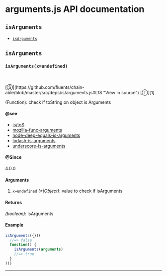 # arguments.js API documentation

<!-- div class="toc-container" -->

<!-- div -->

## `isArguments`
* <a href="#isArguments"  data-meta="isArguments x undefined"  data-call="isArguments x undefined"  data-category="Methods"  data-description="Function check if toString on object is Arguments"  data-name="isArguments"  data-see="href https github com fluents chain able blob master src deps is toS js label is toS href https developer mozilla org en US docs Web JavaScript Reference Functions arguments label mozilla func arguments href https github com substack node deep equal blob master lib is arguments js label node deep equals is arguments href https github com lodash lodash blob master isArguments js label lodash is arguments href http underscorejs org docs underscore html section 141 label underscore is arguments"  data-all="meta isArguments x undefined call isArguments x undefined category Methods description Function check if toString on object is Arguments name isArguments member see href https github com fluents chain able blob master src deps is toS js label is toS href https developer mozilla org en US docs Web JavaScript Reference Functions arguments label mozilla func arguments href https github com substack node deep equal blob master lib is arguments js label node deep equals is arguments href https github com lodash lodash blob master isArguments js label lodash is arguments href http underscorejs org docs underscore html section 141 label underscore is arguments notes todos klassProps" >`isArguments`</a>

<!-- /div -->

<!-- /div -->

<!-- div class="doc-container" -->

<!-- div -->

## `isArguments`

<!-- div -->

<h3 id="isArguments" data-member="" data-category="Methods" data-name="isArguments"><code>isArguments(x=undefined)</code></h3>
<br>
<br>
[&#x24C8;](https://github.com/fluents/chain-able/blob/master/src/deps/is/arguments.js#L18 "View in source") [&#x24C9;][1]

(Function): check if toString on object is Arguments


#### @see 

* <a href="https://github.com/fluents/chain-able/blob/master/src/deps/is/toS.js" >is/toS</a>
* <a href="https://developer.mozilla.org/en-US/docs/Web/JavaScript/Reference/Functions/arguments" >mozilla-func-arguments</a>
* <a href="https://github.com/substack/node-deep-equal/blob/master/lib/is_arguments.js" >node-deep-equals-is-arguments</a>
* <a href="https://github.com/lodash/lodash/blob/master/isArguments.js" >lodash-is-arguments</a>
* <a href="http://underscorejs.org/docs/underscore.html#section-141" >underscore-is-arguments</a>

#### @Since
4.0.0

#### Arguments
1. `x=undefined` *(&#42;|Object)*: value to check if isArguments

#### Returns
*(boolean)*: isArguments

#### Example
```js
isArguments({})(
  //=> false
  function() {
    isArguments(arguments)
    //=> true
  }
)()

```
---

<!-- /div -->

<!-- /div -->

<!-- /div -->

 [1]: #isarguments "Jump back to the TOC."
